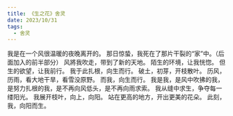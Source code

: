 ```yaml
---
title: 《生之花》舍灵
date: 2023/10/31
tags:
  - 舍灵
---
```

我是在一个风很温暖的夜晚离开的。
那日惊蛰，我死在了那片干裂的“家”中。（后面加入的前半部分）
风將我吹走，带到了新的天地。
陌生的环境，让我恍惚。
但生的欲望，让我前行。
我于此扎根，向生而行。
破土，初芽，开枝散叶。
历风，历雨，看大地干旱，看雪没原野。
而我，向生而行。
我是我，是风中吹拂的我，是努力扎根的我，是不再向风低头，是不再向雨求索。
我从缝中求生，争夺每一缕阳光。
我展开枝叶，向上，向阳。
站在更高的地方，开出更美的花朵。
此刻，我，向阳而生。
